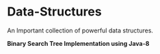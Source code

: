 # Data-Structures
An Important collection of powerful data structures.

**Binary Search Tree Implementation using Java-8**


